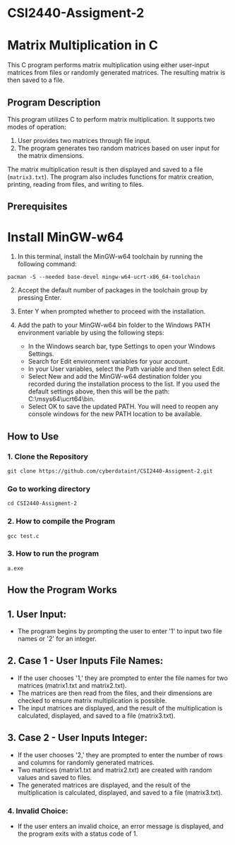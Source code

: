 # CSI2440-Assigment-2
# Matrix Multiplication in C

This C program performs matrix multiplication using either user-input matrices from files or randomly generated matrices. The resulting matrix is then saved to a file.

## Program Description

This program utilizes C to perform matrix multiplication. It supports two modes of operation: 
1. User provides two matrices through file input.
2. The program generates two random matrices based on user input for the matrix dimensions.

The matrix multiplication result is then displayed and saved to a file (`matrix3.txt`). The program also includes functions for matrix creation, printing, reading from files, and writing to files.

## Prerequisites
# Install MinGW-w64
1. In this terminal, install the MinGW-w64 toolchain by running the following command:

~~~
pacman -S --needed base-devel mingw-w64-ucrt-x86_64-toolchain
~~~

2. Accept the default number of packages in the toolchain group by pressing Enter.
3. Enter Y when prompted whether to proceed with the installation.

4. Add the path to your MinGW-w64 bin folder to the Windows PATH environment variable by using the following steps:

    - In the Windows search bar, type Settings to open your Windows Settings.
    - Search for Edit environment variables for your account.
    - In your User variables, select the Path variable and then select Edit.
    - Select New and add the MinGW-w64 destination folder you recorded during the installation process to the list. If you used the default settings above, then this will be the path: C:\msys64\ucrt64\bin.
    - Select OK to save the updated PATH. You will need to reopen any console windows for the new PATH location to be available.



## How to Use

### 1. Clone the Repository

~~~ 
git clone https://github.com/cyberdataint/CSI2440-Assigment-2.git
~~~

### Go to working directory

~~~
cd CSI2440-Assigment-2
~~~

### 2. How to compile the Program 

~~~
gcc test.c
~~~

### 3. How to run the program

~~~
a.exe
~~~

## How the Program Works
## 1. User Input:

- The program begins by prompting the user to enter '1' to input two file names or '2' for an integer.

## 2. Case 1 - User Inputs File Names:

- If the user chooses '1,' they are prompted to enter the file names for two matrices (matrix1.txt and matrix2.txt).
- The matrices are then read from the files, and their dimensions are checked to ensure matrix multiplication is possible.
- The input matrices are displayed, and the result of the multiplication is calculated, displayed, and saved to a file (matrix3.txt).

## 3. Case 2 - User Inputs Integer:

- If the user chooses '2,' they are prompted to enter the number of rows and columns for randomly generated matrices.
- Two matrices (matrix1.txt and matrix2.txt) are created with random values and saved to files.
- The generated matrices are displayed, and the result of the multiplication is calculated, displayed, and saved to a file (matrix3.txt).

### 4. Invalid Choice:

- If the user enters an invalid choice, an error message is displayed, and the program exits with a status code of 1.

